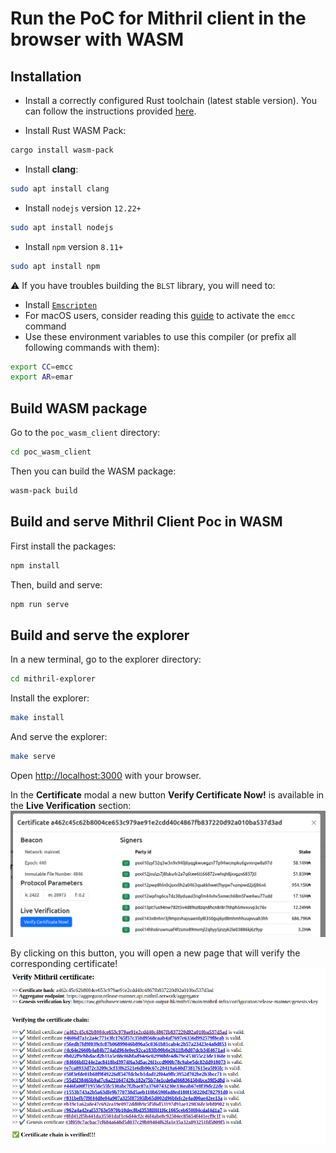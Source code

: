 # Run the PoC for Mithril client in the browser with WASM

## Installation
- Install a correctly configured Rust toolchain (latest stable version). You can follow the instructions provided [here](https://www.rust-lang.org/learn/get-started).

- Install Rust WASM Pack:
```bash
cargo install wasm-pack
```

- Install **clang**:
```bash
sudo apt install clang
```

- Install `nodejs` version `12.22+`
```bash
sudo apt install nodejs
```

- Install `npm` version `8.11+`
```bash
sudo apt install npm
```

:warning: If you have troubles building the `BLST` library, you will need to:
- Install [`Emscripten`](https://emscripten.org/docs/getting_started/downloads.html)
- For macOS users, consider reading this [guide](https://github.com/emscripten-core/emscripten/issues/5696) to activate the `emcc` command
- Use these environment variables to use this compiler (or prefix all following commands with them):
```bash
export CC=emcc
export AR=emar
```

## Build WASM package

Go to the `poc_wasm_client` directory:
```bash
cd poc_wasm_client
```

Then you can build the WASM package:
```bash
wasm-pack build
```
## Build and serve Mithril Client Poc in WASM

First install the packages:
```bash
npm install
```

Then, build and serve:
```bash
npm run serve
```

## Build and serve the explorer
In a new terminal, go to the explorer directory:
```bash
cd mithril-explorer
```

Install the explorer:
```bash
make install
```

And serve the explorer:
```bash
make serve
```

Open [http://localhost:3000](http://localhost:3000/explorer) with your browser.

In the **Certificate** modal a new button **Verify Certificate Now!** is available in the **Live Verification** section:
![Verify Button](./image-explorer-button.png)

By clicking on this button, you will open a new page that will verify the corresponding certificate!
![Verify Page](./image-client-verification.png)